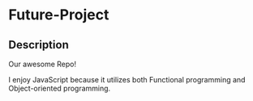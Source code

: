 # Future-Project

## Description
Our awesome Repo!

I enjoy JavaScript because it utilizes both Functional programming and Object-oriented programming.